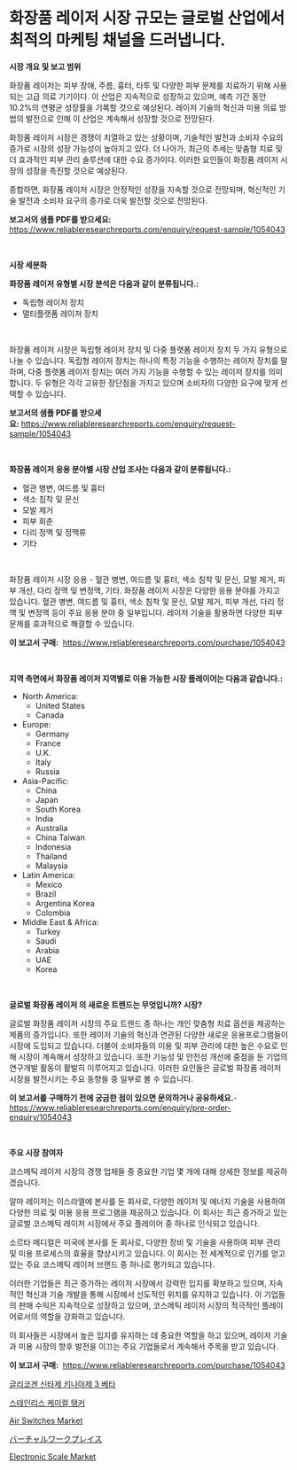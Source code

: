 <p><h1>화장품 레이저 시장 규모는 글로벌 산업에서 최적의 마케팅 채널을 드러냅니다.</h1></p><p><strong>시장 개요 및 보고 범위</strong></p>
<p><p>화장품 레이저는 피부 장애, 주름, 흉터, 타투 및 다양한 피부 문제를 치료하기 위해 사용되는 고급 의료 기기이다. 이 산업은 지속적으로 성장하고 있으며, 예측 기간 동안 10.2%의 연평균 성장률을 기록할 것으로 예상된다. 레이저 기술의 혁신과 미용 의료 방법의 발전으로 인해 이 산업은 계속해서 성장할 것으로 전망된다.</p><p>화장품 레이저 시장은 경쟁이 치열하고 있는 상황이며, 기술적인 발전과 소비자 수요의 증가로 시장의 성장 가능성이 높아지고 있다. 더 나아가, 최근의 추세는 맞춤형 치료 및 더 효과적인 피부 관리 솔루션에 대한 수요 증가이다. 이러한 요인들이 화장품 레이저 시장의 성장을 촉진할 것으로 예상된다.</p><p>종합하면, 화장품 레이저 시장은 안정적인 성장을 지속할 것으로 전망되며, 혁신적인 기술 발전과 소비자 요구의 증가로 더욱 발전할 것으로 전망된다.</p></p>
<p><strong>보고서의 샘플 PDF를 받으세요:</strong> <a href="https://www.reliableresearchreports.com/enquiry/request-sample/1054043">https://www.reliableresearchreports.com/enquiry/request-sample/1054043</a></p>
<p>&nbsp;</p>
<p><strong>시장 세분화</strong></p>
<p><strong>화장품 레이저 유형별 시장 분석은 다음과 같이 분류됩니다.:</strong></p>
<p><ul><li>독립형 레이저 장치</li><li>멀티플랫폼 레이저 장치</li></ul></p>
<p>&nbsp;</p>
<p><p>화장품 레이저 시장은 독립형 레이저 장치 및 다중 플랫폼 레이저 장치 두 가지 유형으로 나눌 수 있습니다. 독립형 레이저 장치는 하나의 특정 기능을 수행하는 레이저 장치를 말하며, 다중 플랫폼 레이저 장치는 여러 가지 기능을 수행할 수 있는 레이저 장치를 의미합니다. 두 유형은 각각 고유한 장단점을 가지고 있으며 소비자의 다양한 요구에 맞게 선택할 수 있습니다.</p></p>
<p><strong>보고서의 샘플 PDF를 받으세요:</strong>&nbsp;<a href="https://www.reliableresearchreports.com/enquiry/request-sample/1054043">https://www.reliableresearchreports.com/enquiry/request-sample/1054043</a></p>
<p>&nbsp;</p>
<p><strong> 화장품 레이저 응용 분야별 시장 산업 조사는 다음과 같이 분류됩니다.:</strong></p>
<p><ul><li>혈관 병변, 여드름 및 흉터</li><li>색소 침착 및 문신</li><li>모발 제거</li><li>피부 회춘</li><li>다리 정맥 및 정맥류</li><li>기타</li></ul></p>
<p>&nbsp;</p>
<p><p>화장품 레이저 시장 응용 - 혈관 병변, 여드름 및 흉터, 색소 침착 및 문신, 모발 제거, 피부 개선, 다리 정맥 및 변정맥, 기타. 화장품 레이저 시장은 다양한 응용 분야를 가지고 있습니다. 혈관 병변, 여드름 및 흉터, 색소 침착 및 문신, 모발 제거, 피부 개선, 다리 정맥 및 변정맥 등이 주요 응용 분야 중 일부입니다. 레이저 기술을 활용하면 다양한 피부 문제를 효과적으로 해결할 수 있습니다.</p></p>
<p><strong>이 보고서 구매:</strong>&nbsp; <a href="https://www.reliableresearchreports.com/purchase/1054043">https://www.reliableresearchreports.com/purchase/1054043</a></p>
<p>&nbsp;</p>
<p><strong>지역 측면에서 화장품 레이저 지역별로 이용 가능한 시장 플레이어는 다음과 같습니다.:</strong></p>
<p><ul>
    <li>
        North America:
        <ul>
            <li>United States</li>
            <li>Canada</li>
        </ul>
    </li>
    <li>
        Europe:
        <ul>
            <li>Germany</li>
            <li>France</li>
            <li>U.K.</li>
            <li>Italy</li>
            <li>Russia</li>
        </ul>
    </li>
    <li>
        Asia-Pacific:
        <ul>
            <li>China</li>
            <li>Japan</li>
            <li>South Korea</li>
            <li>India</li>
            <li>Australia</li>
            <li>China Taiwan</li>
            <li>Indonesia</li>
            <li>Thailand</li>
            <li>Malaysia</li>
        </ul>
    </li>
    <li>
        Latin America:
        <ul>
            <li>Mexico</li>
            <li>Brazil</li>
            <li>Argentina Korea</li>
            <li>Colombia</li>
        </ul>
    </li>
    <li>
        Middle East & Africa:
        <ul>
            <li>Turkey</li>
            <li>Saudi</li>
            <li>Arabia</li>
            <li>UAE</li>
            <li>Korea</li>
        </ul>
    </li>
    </ul></p>
<p>&nbsp;</p>
<p><strong>글로벌 화장품 레이저 의 새로운 트렌드는 무엇입니까? 시장?</strong></p>
<p><p>글로벌 화장품 레이저 시장의 주요 트렌드 중 하나는 개인 맞춤형 치료 옵션을 제공하는 제품의 증가입니다. 또한 레이저 기술의 혁신과 연관된 다양한 새로운 응용프로그램들이 시장에 도입되고 있습니다. 더불어 소비자들의 미용 및 피부 관리에 대한 높은 수요로 인해 시장이 계속해서 성장하고 있습니다. 또한 기능성 및 안전성 개선에 중점을 둔 기업의 연구개발 활동이 활발히 이루어지고 있습니다. 이러한 요인들은 글로벌 화장품 레이저 시장을 발전시키는 주요 동향들 중 일부로 볼 수 있습니다.</p></p>
<p><strong>이 보고서를 구매하기 전에 궁금한 점이 있으면 문의하거나 공유하세요.</strong>- <a href="https://www.reliableresearchreports.com/enquiry/pre-order-enquiry/1054043">https://www.reliableresearchreports.com/enquiry/pre-order-enquiry/1054043</a></p>
<p>&nbsp;</p>
<p><strong>주요 시장 참여자</strong></p>
<p><p>코스메틱 레이저 시장의 경쟁 업체들 중 중요한 기업 몇 개에 대해 상세한 정보를 제공하겠습니다. </p><p>알마 레이저는 이스라엘에 본사를 둔 회사로, 다양한 레이저 및 에너지 기술을 사용하여 다양한 의료 및 미용 응용 프로그램을 제공하고 있습니다. 이 회사는 최근 증가하고 있는 글로벌 코스메틱 레이저 시장에서 주요 플레이어 중 하나로 인식되고 있습니다. </p><p>소르타 메디컬은 미국에 본사를 둔 회사로, 다양한 장비 및 기술을 사용하여 피부 관리 및 미용 프로세스의 효율을 향상시키고 있습니다. 이 회사는 전 세계적으로 인기를 얻고 있는 주요 코스메틱 레이저 브랜드 중 하나로 평가되고 있습니다. </p><p>이러한 기업들은 최근 증가하는 레이저 시장에서 강력한 입지를 확보하고 있으며, 지속적인 혁신과 기술 개발을 통해 시장에서 선도적인 위치를 유지하고 있습니다. 이 기업들의 판매 수익은 지속적으로 성장하고 있으며, 코스메틱 레이저 시장의 적극적인 플레이어로서의 역할을 강화하고 있습니다. </p><p>이 회사들은 시장에서 높은 입지를 유지하는 데 중요한 역할을 하고 있으며, 레이저 기술과 미용 시장의 향후 발전을 이끄는 주요 기업들로서 계속해서 주목을 받고 있습니다.</p></p>
<p><strong>이 보고서 구매:</strong>&nbsp;&nbsp;<a href="https://www.reliableresearchreports.com/purchase/1054043">https://www.reliableresearchreports.com/purchase/1054043</a></p>
<p><p><a href="https://github.com/plelbej847484502/Market-Research-Report-List-1/blob/main/444707511151.md">글리코겐 신타제 키나아제 3 베타</a></p><p><a href="https://github.com/vseigx30c9a1j/Market-Research-Report-List-1/blob/main/670453411152.md">스테인리스 케미컬 탱커</a></p><p><a href="https://github.com/marloy8/Market-Research-Report-List-3/blob/main/air-switches-market.md">Air Switches Market</a></p><p><a href="https://github.com/oafhukehf4709715/Market-Research-Report-List-1/blob/main/987712211948.md">バーチャルワークプレイス</a></p><p><a href="https://github.com/jj19131/Market-Research-Report-List-2/blob/main/electronic-scale-market.md">Electronic Scale Market</a></p></p>
